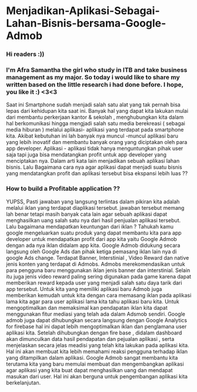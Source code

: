 # Menjadikan-Aplikasi-Sebagai-Lahan-Bisnis-bersama-Google-Admob
### Hi readers :))
### I'm Afra Samantha the girl who study in ITB and take business management as my major. So today i would like to share my written based on the little research i had done before. I hope,  you like it :) <3<3
Saat ini Smartphone sudah menjadi salah satu alat yang tak pernah bisa lepas dari kehidupan kita saat ini. Banyak hal yang dapat kita lakukan mulai dari membantu perkerjaan kantor & sekolah , menghubungkan kita dalam hal berkomunikasi hingga mengjadi salah satu media berekreasi ( sebagai media hiburan ) melalui aplikasi- aplikasi yang terdapat pada smartphone kita.  Akibat kebutuhan ini lah banyak nya muncul -muncul aplikasi baru yang lebih inovatif dan membantu banyak orang yang diciptakan oleh para app developer. Aplikasi - aplikasi tidak hanya menguntungkan pihak user saja tapi juga bisa mendatangkan profit untuk app developer yang menciptakan nya. Dalam arti kata lain menjadikan sebuah aplikasi lahan bisnis. Lalu Bagaimana cara nya agar aplikasi dapat menjadi suatu bisnis yang mendatangkan profit dan aplikasi tersebut bisa ekspansi lebih luas ??
  ### How to build a Profitable application ??
  YUPSS, Pasti jawaban yang langsung terlintas dalam pikiran kita adalah melalui iklan yang terdapat diaplikasi tersebut. jawaban tersebut memang lah benar tetapi masih banyak cata lain agar sebuah aplikasi dapat menghasilkan uang salah satu nya dari hasil penjualan aplikasi tersebut. Lalu bagaimana mendapatkan keuntungan dari iklan ? 
  Tahukah kamu google mengeluarkan suatu produk yang dapat membantu kita para app developer untuk mendapatkan profit dari app kita yaitu Google Admob dengan ada nya iklan didalam app kita. Google Admob didukung secara langsung oleh Google Ads dan pihak ketiga pemasang iklan lain nya di google Ads change. Terdapat Banner, Interstinial , Video Reward dan native jenis konten yang terdapat di Admobs. Admobs merekomendasikan untuk para pengguna baru menggunakan iklan jenis banner dan interstinial. Selain itu juga jenis video reward paling sering digunakan pada game karena dapat memberikan reward kepada user yang menjadi salah satu daya tarik dari app tersebut. 
  Untuk kita yang memiliki aplikasi baru Admob juga memberikan kemudah untuk kita dengan cara memasang iklan pada aplikasi lama kita agar para user aplikasi lama kita tahu aplikasi baru kita. Untuk mengoptimalkan dan memaksimal kan pendapatan iklan kita dapat menggunakan fitur mediasi yang telah ada dalam Adsmob sendiri. 
  Google admob juga dapat dihubungkan secara langsung dengan Google Analytics for firebase hal ini dapat lebih mengoptimalkan iklan dan penglamana user aplikasi kita. Setelah dihubungkan dengan fire base , didalam dashboard akan dimunculkan data hasil pendapatan dan pejualan aplikasi , serta menjelaskan secara jelas meadisi yang telah kita lakukan pada aplikasi kita. Hal ini akan membuat kita lebih memahami reaksi pengguna terhadap iklan yang ditampilkan dalam aplikasi.
  Google Admob sangat membantu kita terutama kita yang baru memulai membuat dan mengembangkan aplikasi agar aplikasi yang kita buat dapat menghasilkan uang dan mendapat masukan dari user. Hal ini akan berguna untuk pengembangan aplikasi kita berkelanjutan. 
